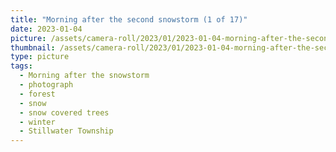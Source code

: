 ```yaml
---
title: "Morning after the second snowstorm (1 of 17)"
date: 2023-01-04
picture: /assets/camera-roll/2023/01/2023-01-04-morning-after-the-second-snowstorm-01/20230104_143600192_iOS.jpg
thumbnail: /assets/camera-roll/2023/01/2023-01-04-morning-after-the-second-snowstorm-01/20230104_143600192_iOS-thumbnail.jpg
type: picture
tags:
  - Morning after the snowstorm
  - photograph
  - forest
  - snow
  - snow covered trees
  - winter
  - Stillwater Township
---
```

